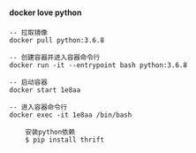 #### docker love python

```shell
-- 拉取镜像
docker pull python:3.6.8

-- 创建容器并进入容器命令行
docker run -it --entrypoint bash python:3.6.8

-- 启动容器
docker start 1e8aa

-- 进入容器命令行
docker exec -it 1e8aa /bin/bash

    安装python依赖
    $ pip install thrift
```